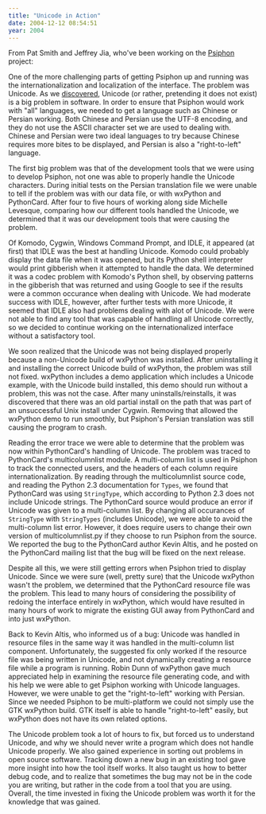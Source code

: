 ```yaml
---
title: "Unicode in Action"
date: 2004-12-12 08:54:51
year: 2004
---
```

<p>From Pat Smith and Jeffrey Jia, who've been working on the <a href="http://pyre.third-bit.com/psiphon">Psiphon</a> project:</p>

<p>One of the more challenging parts of getting Psiphon up and running
was the internationalization and localization of the interface. The
problem was Unicode. As we <a href="http://www.joelonsoftware.com/articles/Unicode.html">discovered</a>,
Unicode (or rather, pretending it does not exist) is a big problem in
software. In order to ensure that Psiphon would work with "all"
languages, we needed to get a language such as Chinese or Persian
working. Both Chinese and Persian use the UTF-8 encoding, and they do
not use the ASCII character set we are used to dealing with. Chinese
and Persian were two ideal languages to try because Chinese requires
more bites to be displayed, and Persian is also a "right-to-left"
language.</p>

<p>The first big problem was that of the development tools that we were
using to develop Psiphon, not one was able to properly handle the
Unicode characters. During initial tests on the Persian translation
file we were unable to tell if the problem was with our data file, or
with wxPython and PythonCard. After four to five hours of working
along side Michelle Levesque, comparing how our different tools
handled the Unicode, we determined that it was our development tools
that were causing the problem.</p>

<p>Of Komodo, Cygwin, Windows Command Prompt, and IDLE, it appeared
(at first) that IDLE was the best at handling Unicode. Komodo could
probably display the data file when it was opened, but its Python
shell interpreter would print gibberish when it attempted to handle
the data. We determined it was a codec problem with Komodo's Python
shell, by observing patterns in the gibberish that was returned and
using Google to see if the results were a common occurance when
dealing with Unicode. We had moderate success with IDLE, however,
after further tests with more Unicode, it seemed that IDLE also had
problems dealing with alot of Unicode. We were not able to find any
tool that was capable of handling all Unicode correctly, so we decided
to continue working on the internationalized interface without a
satisfactory tool.</p>

<p>We soon realized that the Unicode was not being displayed properly
because a non-Unicode build of wxPython was installed. After
uninstalling it and installing the correct Unicode build of wxPython,
the problem was still not fixed. wxPython includes a demo application
which includes a Unicode example, with the Unicode build installed,
this demo should run without a problem, this was not the case. After
many uninstalls/reinstalls, it was discovered that there was an old
partial install on the path that was part of an unsuccessful Unix
install under Cygwin. Removing that allowed the wxPython demo to run
smoothly, but Psiphon's Persian translation was still causing the
program to crash.</p>

<p>Reading the error trace we were able to determine that the problem
was now within PythonCard's handling of Unicode. The problem was
traced to PythonCard's multicolumnlist module. A multi-column list is
used in Psiphon to track the connected users, and the headers of each
column require internationalization. By reading through the
multicolumnlist source code, and reading the Python 2.3 documentation
for <code>Types</code>, we found that PythonCard was using
<code>StringType</code>, which according to Python 2.3 does not
include Unicode strings. The PythonCard source would produce an error
if Unicode was given to a multi-column list. By changing all
occurances of <code>StringType</code> with <code>StringTypes</code>
(includes Unicode), we were able to avoid the multi-column list
error. However, it does require users to change their own version of
multicolumnlist.py if they choose to run Psiphon from the source. We
reported the bug to the PythonCard author Kevin Altis, and he posted
on the PythonCard mailing list that the bug will be fixed on the next
release.</p>

<p>Despite all this, we were still getting errors when Psiphon tried
to display Unicode. Since we were sure (well, pretty sure) that the
Unicode wxPython wasn't the problem, we determined that the PythonCard
resource file was the problem. This lead to many hours of considering
the possibility of redoing the interface entirely in wxPython, which
would have resulted in many hours of work to migrate the existing GUI
away from PythonCard and into just wxPython.</p>

<p>Back to Kevin Altis, who informed us of a bug: Unicode was handled
in resource files in the same way it was handled in the multi-column
list component. Unfortunately, the suggested fix only worked if the
resource file was being written in Unicode, and not dynamically
creating a resource file while a program is running. Robin Dunn of
wxPython gave much appreciated help in examining the resource file
generating code, and with his help we were able to get Psiphon working
with Unicode languages. However, we were unable to get the
"right-to-left" working with Persian. Since we needed Psiphon to be
multi-platform we could not simply use the GTK wxPython build. GTK
itself is able to handle "right-to-left" easily, but wxPython does not
have its own related options.</p>

<p>The Unicode problem took a lot of hours to fix, but forced us to
understand Unicode, and why we should never write a program which does
not handle Unicode properly. We also gained experience in sorting out
problems in open source software. Tracking down a new bug in an
existing tool gave more insight into how the tool itself works. It
also taught us how to better debug code, and to realize that sometimes
the bug may not be in the code you are writing, but rather in the code
from a tool that you are using. Overall, the time invested in fixing
the Unicode problem was worth it for the knowledge that was gained.</p>
